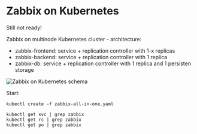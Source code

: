 Zabbix on Kubernetes
====================

Still not ready!

Zabbix on multinode Kubernetes cluster - architecture:

- zabbix-frontend: service + replication controller with 1-x replicas
- zabbix-backend: service + replication controller with 1 replica
- zabbix-db: service + replication controller with 1 replica and 1 persisten 
storage

![Zabbix on Kubernetes schema](https://raw.githubusercontent.com/monitoringartist/kubernetes-zabbix/master/doc/kubernetes-zabbix-schema.png)

Start:

```
kubectl create -f zabbix-all-in-one.yaml
```

```
kubectl get svc | grep zabbix
kubectl get rc | grep zabbix
kubectl get po | grep zabbix
```
